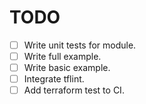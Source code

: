 # TODO

- [ ] Write unit tests for module.
- [ ] Write full example.
- [ ] Write basic example.  
- [ ] Integrate tflint.
- [ ] Add terraform test to CI.  
